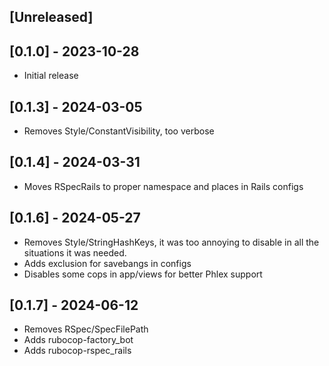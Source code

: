 ## [Unreleased]

## [0.1.0] - 2023-10-28

- Initial release

## [0.1.3] - 2024-03-05

- Removes Style/ConstantVisibility, too verbose

## [0.1.4] - 2024-03-31

- Moves RSpecRails to proper namespace and places in Rails configs

## [0.1.6] - 2024-05-27

- Removes Style/StringHashKeys, it was too annoying to disable in all the
  situations it was needed.
- Adds exclusion for savebangs in configs
- Disables some cops in app/views for better Phlex support

## [0.1.7] - 2024-06-12

- Removes RSpec/SpecFilePath
- Adds rubocop-factory\_bot
- Adds rubocop-rspec\_rails
